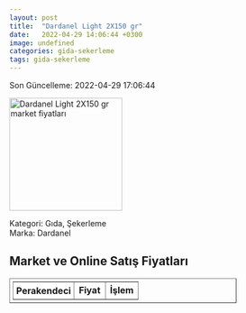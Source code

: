 ```yaml
---
layout: post
title:  "Dardanel Light 2X150 gr"
date:   2022-04-29 14:06:44 +0300
image: undefined
categories: gida-sekerleme
tags: gida-sekerleme
---
```


Son Güncelleme: 2022-04-29 17:06:44

<img src="undefined" width="200" alt="Dardanel Light 2X150 gr market fiyatları" />

Kategori: Gıda, Şekerleme
<br />
Marka: Dardanel

<h2>Market ve Online Satış Fiyatları</h2>

<table border="1" style="padding: 5px;width:80%;">
  <tr>
    <td style="padding: 5px;"><strong>Perakendeci</strong></td>
    <td><strong>Fiyat</strong></td>
    <td><strong>İşlem</strong></td>
  </tr>
  
</table>

